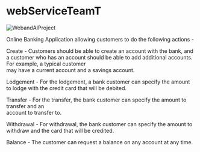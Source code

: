 # webServiceTeamT

![WebandAIProject](https://user-images.githubusercontent.com/56550875/145203565-8b9c5b39-7545-44ea-aeaa-3eb4f9e1f4d5.jpg)

Online Banking Application allowing customers to do the following actions -

Create - Customers should be able to create an account with the bank, and a customer who 
has  an  account  should  be  able  to  add  additional  accounts.  For  example,  a  typical  customer  
may have a current account and a savings account.

Lodgement - For the lodgement, a bank customer can specify the amount to lodge with the 
credit card that will be debited.

Transfer  -  For  the  transfer,  the  bank  customer  can  specify  the  amount  to  transfer  and  an  
account to transfer to. 

Withdrawal - For withdrawal, the bank customer can specify the amount to withdraw and the 
card that will be credited. 

Balance  - The customer can request a balance on any account at any time.
